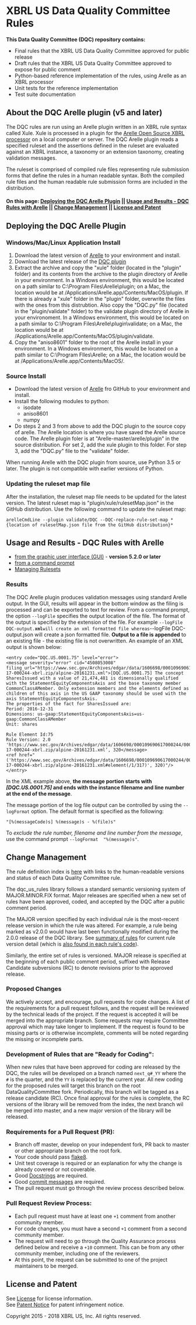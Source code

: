# XBRL US Data Quality Committee Rules

**This Data Quality Committee (DQC) repository contains:**

* Final rules that the XBRL US Data Quality Committee approved for public release
* Draft rules that the XBRL US Data Quality Committee approved to expose for public comment
* Python-based reference implementation of the rules, using Arelle as an XBRL processor
* Unit tests for the reference implementation
* Test suite documentation

## About the DQC Arelle plugin (v5 and later)

The DQC rules are run using an Arelle plugin written in an XBRL rule syntax called Xule. Xule is processed in a plugin for the [Arelle Open Source XBRL processor](http://arelle.org/download/) on a local computer or server. The DQC Arelle plugin reads a specified ruleset and the assertions defined in the ruleset are evaluated against an XBRL instance, a taxonomy or an extension taxonomy, creating validation messages.

The ruleset is comprised of compiled rule files representing rule submission forms that define the rules in a human readable syntax. Both the compiled rule files and the human readable rule submission forms are included in the distribution.

#### On this page: [Deploying the DQC Arelle Plugin](#deploying) || [Usage and Results - DQC Rules with Arelle](#using) || [Change Management](#versioning) || [License and Patent](#licensing)

## <a name="deploying"></a>Deploying the DQC Arelle Plugin
### Windows/Mac/Linux Application Install
1. Download the latest version of [Arelle](http://arelle.org/download/) to your environment and install. 
2. Download the latest release of the [DQC plugin](https://github.com/DataQualityCommittee/dqc_us_rules/releases) 
3. Extract the archive and copy the "xule" folder (located in the "plugin" folder) and its contents from the archive to the plugin directory of Arelle in your environment. In a Windows environment, this would be located on a path similar to C:\Program Files\Arelle\plugin; on a Mac, the location would be at /Applications/Arelle.app/Contents/MacOS/plugin. If there is already a "xule" folder in the "plugin" folder, overwrite the files with the ones from this distrubtion. Also copy the "DQC.py" file (located in the "plugin/validate" folder) to the validate plugin directory of Arelle in your environoment. In a Windows environment, this would be located on a path similar to C:\Program Files\Arelle\plugin\validate; on a Mac, the location would be at /Applications/Arelle.app/Contents/MacOS/plugin/validate.
4. Copy the "aniso8601" folder to the root of the Arelle install in your environment. In a Windows environment, this would be located on a path similar to C:\Program FIles\Arelle; on a Mac, the location would be at /Applications/Arelle.app/Contents/MacOS/.

### Source Install
* Download the latest version of [Arelle](https://github.com/Arelle/Arelle) fro GitHub to your environment and install. 
* Install the following modules to python:
  * isodate
  * aniso8601
  * numpy
* Do steps 2 and 3 from above to add the DQC plugin to the source copy of arelle. The Arelle location is where you have saved the Arelle source code. The Arelle plugin foler is at "Arelle-master/arelle/plugin" in the source distribution. For set 2, add the xule plugin to this folder. For step 3, add the "DQC.py" file to the "validate" folder.

When running Arelle with the DQC plugin from source, use Python 3.5 or later. The plugin is not compatible with earlier versions of Python.

### Updating the ruleset map file
After the installation, the ruleset map file needs to be updated for the latest version. The latest ruleset map is "plugin/xule/rulesetMap.json" in the GitHub distribution. Use the following command to update the ruleset map:

`
arelleCmdLine --plugin validate/DQC --DQC-replace-rule-set-map *{location of rulesetMap.json file from the GitHub distribution}*
`

## <a name="using"></a>Usage and Results - DQC Rules with Arelle

*  [from the graphic user interface (GUI)](usage_Arelle_GUI.md) - **version 5.2.0 or later**
*  [from a command prompt](usage_command_prompt.md)
*  [Managing Rulesets](usage_rulesets.md)

### Results
The DQC Arelle plugin produces validation messages using standard Arelle output. In the GUI, results will appear in the bottom window as the filing is processed and can be exported to text for review. From a command prompt, the option `--logFile` specifies the output location of the file. The format of the output is specified by the extension of the file. For example `--logFile DQC-output.`**`xml`**` will create an xml formatted file whereas `--logFile DQC-output.json will create a json formatted file. **Output to a file is appended** to an existing file - the existing file is not overwritten. An example of an XML output is shown below:

```
<entry code="DQC.US.0001.75" level="error">
<message severity="error" cid="4508053008" filing_url="https://www.sec.gov/Archives/edgar/data/1606698/000109690617000244/0001096906-17-000244-xbrl.zip/alpine-20161231.xml">[DQC.US.0001.75] The concept SharesIssued with a value of 21,474,481 is dimensionally qualified with the StatementEquityComponentsAxis and the base taxonomy member CommonClassAMember. Only extension members and the elements defined as children of this axis in the US GAAP taxonomy should be used with the axis StatementEquityComponentsAxis.
The properties of the fact for SharesIssued are:
Period: 2016-12-31
Dimensions: us-gaap:StatementEquityComponentsAxis=us-gaap:CommonClassAMember
Unit: shares

Rule Element Id:75
Rule Version: 2.0 'https://www.sec.gov/Archives/edgar/data/1606698/000109690617000244/0001096906-17-000244-xbrl.zip/alpine-20161231.xml’, 320</message>
<ref href="('https://www.sec.gov/Archives/edgar/data/1606698/000109690617000244/0001096906-17-000244-xbrl.zip/alpine-20161231.xml#element(/1/317)', 320)"/></entry>
```

In the XML example above, **the message portion starts with *[DQC.US.0001.75]* and ends with the instance filename and line number at the end of the message**. 

The message portion of the log file output can be controlled by using the `--logFormat` option. The default format is specified as the following:

`"[%(messageCode)s] %(message)s - %(file)s"`

To *exclude the rule number, filename and line number from the message*, use the command prompt `--logFormat  "%(message)s"`.

## <a name="versioning"></a>Change Management

The rule definition index is [here](docs/README.md) with links to the human-readable versions and status of each Data Quality Committee rule.

The dqc_us_rules library follows a standard semantic versioning system of MAJOR.MINOR.FIX format. Major releases are specified when a new set of rules have been approved, coded, and accepted by the DQC after a public comment period.

The MAJOR version specified by each individual rule is the most-recent release version in which the rule was altered. For example, a rule being marked as v2.0.0 would have last been functionally modified during the 2.0.0 release of the DQC library. See [summary of rules](/docs/README.md) for current rule version detail (which is [also found in each rule's code](https://github.com/DataQualityCommittee/dqc_us_rules/search?q=_RULE_VERSION)).

Similarly, the entire set of rules is versioned. MAJOR release is specified at the beginning of each public comment period, suffixed with Release Candidate subversions (RC) to denote revisions prior to the approved release.

### Proposed Changes

We actively accept, and encourage, pull requests for code changes. A list of the requirements for a pull request follows, and the request will be reviewed by the technical leads of the project. If the request is accepted it will be merged into the appropriate branch. Some requests may require Committee approval which may take longer to implement. If the request is found to be missing parts or is otherwise incomplete, comments will be noted regarding the missing or incomplete parts.

### Development of Rules that are "Ready for Coding":

When new rules that have been approved for coding are released by the DQC, the rules will be developed on a branch named `next_q#_YY` where the `#` is the quarter, and the `YY` is replaced by the current year. All new coding for the proposed rules will target this branch on the root DataQualityCommittee fork. Periodically, this branch will be tagged <!--and released on the global pypi index -->as a release candidate (RC). Once final approval for the rules is complete, the RC versions of the library will be removed from the index, the next branch wil be merged into master, and a new major version of the library will be released<!-- on the [global pypi index](https://pypi.python.org/simple/dqc-us-rules/)-->.
### Requirements for a Pull Request (PR):

  - Branch off master, develop on your independent fork, PR back to master or other appropriate branch on the root fork.
  - Your code should pass [flake8](https://flake8.readthedocs.org/en/latest/).
  - Unit test coverage is required or an explanation for why the change is already covered or not coverable.
  - Good [Docstrings](https://github.com/Workiva/styleguide/blob/master/python/style.rst) are required.
  - Good [commit messages](http://tbaggery.com/2008/04/19/a-note-about-git-commit-messages.html) are required.
  - The pull request must go through the review process described below.

### Pull Request Review Process:

  - Each pull request must have at least one `+1` comment from another community member.
  - For code changes, you must have a second `+1` comment from a second community member.
  - The request will need to go through the Quality Assurance process defined below and receive a `+10` comment. This can be from any other community member, including one of the reviewers.
  - At this point, the request can be submitted to one of the project maintainers to be merged.

## <a name="licensing"></a>License and Patent

See [License](https://xbrl.us/dqc-license) for license information.  
See [Patent Notice](https://xbrl.us/dqc-patent) for patent infringement notice.

Copyright 2015 - 2018 XBRL US, Inc. All rights reserved.